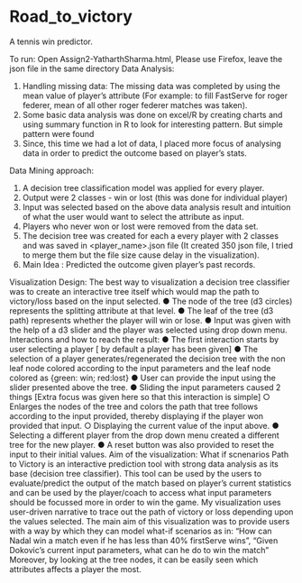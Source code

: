 
# Road_to_victory
A tennis win predictor. 

To run: Open Assign2-YatharthSharma.html, Please use Firefox, leave the json file in the same directory
Data Analysis:


1) Handling missing data: The missing data was completed by using the mean value of player’s attribute (For
example: to fill FastServe for roger federer, mean of all other roger federer matches was taken).
2) Some basic data analysis was done on excel/R by creating charts and using summary function in R to look for
interesting pattern. But simple pattern were found
3) Since, this time we had a lot of data, I placed more focus of analysing data in order to predict the outcome based
on player’s stats.


Data Mining approach:
1) A decision tree classification model was applied for every player.
2) Output were 2 classes - win or lost (this was done for individual player)
3) Input was selected based on the above data analysis result and intuition of what the user would want to select
the attribute as input.
4) Players who never won or lost were removed from the data set.
5) The decision tree was created for each a every player with 2 classes and was saved in <player_name>.json file
(It created 350 json file, I tried to merge them but the file size cause delay in the visualization).
6) Main Idea : Predicted the outcome given player’s past records.



Visualization Design:
The best way to visualization a decision tree classifier was to create an interactive tree itself which would map the path
to victory/loss based on the input selected.
● The node of the tree (d3 circles) represents the splitting attribute at that level.
● The leaf of the tree (d3 path) represents whether the player will win or lose.
● Input was given with the help of a d3 slider and the player was selected using drop down menu.
Interactions and how to reach the result:
● The first interaction starts by user selecting a player [ by default a player has been given]
● The selection of a player generates/regenerated the decision tree with the non leaf node colored according to the
input parameters and the leaf node colored as {green: win; red:lost}
● User can provide the input using the slider presented above the tree.
● Sliding the input parameters caused 2 things [Extra focus was given here so that this interaction is simple]
○ Enlarges the nodes of the tree and colors the path that tree follows according to the input provided,
thereby displaying if the player won provided that input.
○ Displaying the current value of the input above.
● Selecting a different player from the drop down menu created a different tree for the new player.
● A reset button was also provided to reset the input to their initial values.
Aim of the visualization: What if scnenarios
Path to Victory is an interactive prediction tool with strong data analysis as its base (decision tree classifier). This tool can
be used by the users to evaluate/predict the output of the match based on player’s current statistics and can be used by
the player/coach to access what input parameters should be focussed more in order to win the game.
My visualization uses user-driven narrative to trace out the path of victory or loss depending upon the values selected.
The main aim of this visualization was to provide users with a way by which they can model what-if scenarios as in: “How
can Nadal win a match even if he has less than 40% firstServe wins”,
“Given Dokovic’s current input parameters, what can he do to win the match”
Moreover, by looking at the tree nodes, it can be easily seen which attributes affects a player the most.
